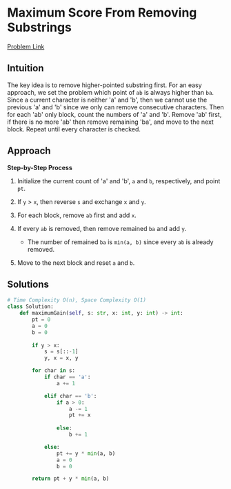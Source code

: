 **Maximum Score From Removing Substrings**
=
[Problem Link](https://leetcode.com/problems/maximum-score-from-removing-substrings/description)

## Intuition
The key idea is to remove higher-pointed substring first. For an easy approach, we set the problem which point of 
`ab` is always higher than `ba`. Since a current character is neither 'a' and 'b', then we cannot use the previous 
'a' and 'b' since we only can remove consecutive characters. Then for each 'ab' only block, count the numbers of 
'a' and 'b'. Remove 'ab' first, if there is no more 'ab' then remove remaining 'ba', and move to the next block.
Repeat until every character is checked.

## Approach
**Step-by-Step Process**

1. Initialize the current count of 'a' and 'b', `a` and `b`, respectively, and point `pt`.

2. If `y` > `x`, then reverse `s` and exchange `x` and `y`.

3. For each block, remove `ab` first and add `x`.

4. If every `ab` is removed, then remove remained `ba` and add `y`.
    - The number of remained `ba` is `min(a, b)` since every `ab` is already removed.

5. Move to the next block and reset `a` and `b`.
  
## Solutions
```python
# Time Complexity O(n), Space Complexity O(1)
class Solution:
    def maximumGain(self, s: str, x: int, y: int) -> int:
        pt = 0
        a = 0
        b = 0
        
        if y > x:
            s = s[::-1]
            y, x = x, y

        for char in s:
            if char == 'a':
                a += 1

            elif char == 'b':
                if a > 0:
                    a -= 1
                    pt += x
                
                else:
                    b += 1

            else:
                pt += y * min(a, b)
                a = 0
                b = 0

        return pt + y * min(a, b)
```
